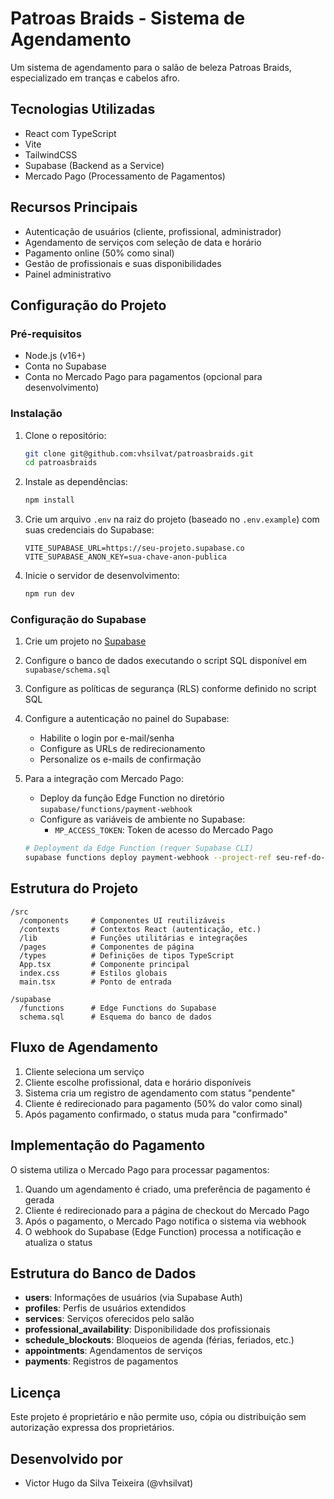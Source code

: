 # Patroas Braids - Sistema de Agendamento

Um sistema de agendamento para o salão de beleza Patroas Braids, especializado em tranças e cabelos afro.

## Tecnologias Utilizadas

- React com TypeScript
- Vite
- TailwindCSS
- Supabase (Backend as a Service)
- Mercado Pago (Processamento de Pagamentos)

## Recursos Principais

- Autenticação de usuários (cliente, profissional, administrador)
- Agendamento de serviços com seleção de data e horário
- Pagamento online (50% como sinal)
- Gestão de profissionais e suas disponibilidades
- Painel administrativo

## Configuração do Projeto

### Pré-requisitos

- Node.js (v16+)
- Conta no Supabase
- Conta no Mercado Pago para pagamentos (opcional para desenvolvimento)

### Instalação

1. Clone o repositório:
   ```bash
   git clone git@github.com:vhsilvat/patroasbraids.git
   cd patroasbraids
   ```

2. Instale as dependências:
   ```bash
   npm install
   ```

3. Crie um arquivo `.env` na raiz do projeto (baseado no `.env.example`) com suas credenciais do Supabase:
   ```
   VITE_SUPABASE_URL=https://seu-projeto.supabase.co
   VITE_SUPABASE_ANON_KEY=sua-chave-anon-publica
   ```

4. Inicie o servidor de desenvolvimento:
   ```bash
   npm run dev
   ```

### Configuração do Supabase

1. Crie um projeto no [Supabase](https://supabase.com)

2. Configure o banco de dados executando o script SQL disponível em `supabase/schema.sql`

3. Configure as políticas de segurança (RLS) conforme definido no script SQL

4. Configure a autenticação no painel do Supabase:
   - Habilite o login por e-mail/senha
   - Configure as URLs de redirecionamento
   - Personalize os e-mails de confirmação

5. Para a integração com Mercado Pago:

   - Deploy da função Edge Function no diretório `supabase/functions/payment-webhook`
   - Configure as variáveis de ambiente no Supabase:
     - `MP_ACCESS_TOKEN`: Token de acesso do Mercado Pago

   ```bash
   # Deployment da Edge Function (requer Supabase CLI)
   supabase functions deploy payment-webhook --project-ref seu-ref-do-projeto
   ```

## Estrutura do Projeto

```
/src
  /components     # Componentes UI reutilizáveis
  /contexts       # Contextos React (autenticação, etc.)
  /lib            # Funções utilitárias e integrações
  /pages          # Componentes de página
  /types          # Definições de tipos TypeScript
  App.tsx         # Componente principal
  index.css       # Estilos globais
  main.tsx        # Ponto de entrada

/supabase
  /functions      # Edge Functions do Supabase
  schema.sql      # Esquema do banco de dados
```

## Fluxo de Agendamento

1. Cliente seleciona um serviço
2. Cliente escolhe profissional, data e horário disponíveis
3. Sistema cria um registro de agendamento com status "pendente"
4. Cliente é redirecionado para pagamento (50% do valor como sinal)
5. Após pagamento confirmado, o status muda para "confirmado"

## Implementação do Pagamento

O sistema utiliza o Mercado Pago para processar pagamentos:

1. Quando um agendamento é criado, uma preferência de pagamento é gerada
2. Cliente é redirecionado para a página de checkout do Mercado Pago
3. Após o pagamento, o Mercado Pago notifica o sistema via webhook
4. O webhook do Supabase (Edge Function) processa a notificação e atualiza o status

## Estrutura do Banco de Dados

- **users**: Informações de usuários (via Supabase Auth)
- **profiles**: Perfis de usuários extendidos
- **services**: Serviços oferecidos pelo salão
- **professional_availability**: Disponibilidade dos profissionais
- **schedule_blockouts**: Bloqueios de agenda (férias, feriados, etc.)
- **appointments**: Agendamentos de serviços
- **payments**: Registros de pagamentos

## Licença

Este projeto é proprietário e não permite uso, cópia ou distribuição sem autorização expressa dos proprietários.

## Desenvolvido por

- Victor Hugo da Silva Teixeira (@vhsilvat)